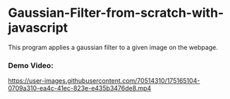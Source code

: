 # Gaussian-Filter-from-scratch-with-javascript

This program applies a gaussian filter to a given image on the webpage.

### Demo Video:

https://user-images.githubusercontent.com/70514310/175165104-0709a310-ea4c-41ec-823e-e435b3476de8.mp4

